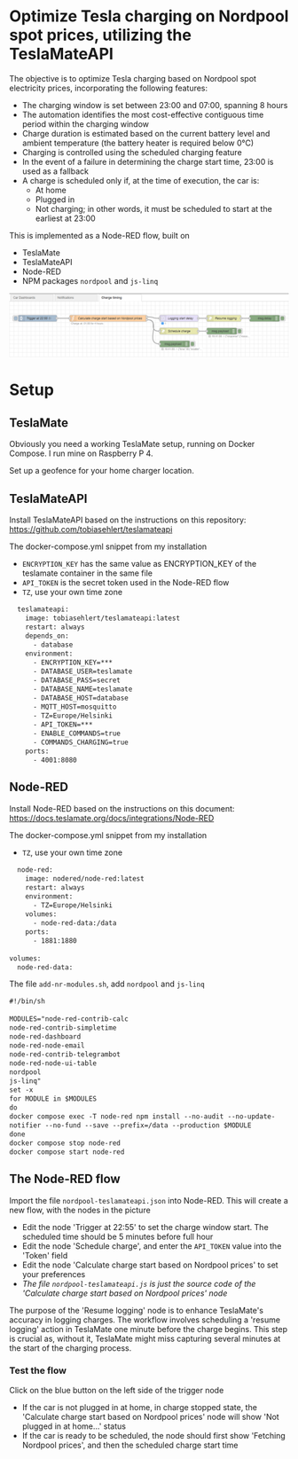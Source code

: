 # Optimize Tesla charging on Nordpool spot prices, utilizing the TeslaMateAPI

The objective is to optimize Tesla charging based on Nordpool spot electricity prices, incorporating the following features:
   * The charging window is set between 23:00 and 07:00, spanning 8 hours
   * The automation identifies the most cost-effective contiguous time period within the charging window
   * Charge duration is estimated based on the current battery level and ambient temperature (the battery heater is required below 0°C)
   * Charging is controlled using the scheduled charging feature
   * In the event of a failure in determining the charge start time, 23:00 is used as a fallback
   * A charge is scheduled only if, at the time of execution, the car is:
      * At home
      * Plugged in
      * Not charging; in other words, it must be scheduled to start at the earliest at 23:00

This is implemented as a Node-RED flow, built on
   * TeslaMate
   * TeslaMateAPI
   * Node-RED
   * NPM packages ```nordpool``` and ```js-linq```

![The Node-RED flow](nordpool-teslamateapi.png)

# Setup

## TeslaMate

Obviously you need a working TeslaMate setup, running on Docker Compose. I run mine on Raspberry P 4.

Set up a geofence for your home charger location.

## TeslaMateAPI

Install TeslaMateAPI based on the instructions on this repository: https://github.com/tobiasehlert/teslamateapi

The docker-compose.yml snippet from my installation
   * ```ENCRYPTION_KEY``` has the same value as ENCRYPTION_KEY of the teslamate container in the same file
   * ```API_TOKEN``` is the secret token used in the Node-RED flow
   * ```TZ```, use your own time zone

```
  teslamateapi:
    image: tobiasehlert/teslamateapi:latest
    restart: always
    depends_on:
      - database
    environment:
      - ENCRYPTION_KEY=***
      - DATABASE_USER=teslamate
      - DATABASE_PASS=secret
      - DATABASE_NAME=teslamate
      - DATABASE_HOST=database
      - MQTT_HOST=mosquitto
      - TZ=Europe/Helsinki
      - API_TOKEN=***
      - ENABLE_COMMANDS=true
      - COMMANDS_CHARGING=true
    ports:
      - 4001:8080
```

## Node-RED

Install Node-RED based on the instructions on this document: https://docs.teslamate.org/docs/integrations/Node-RED

The docker-compose.yml snippet from my installation
   * ```TZ```, use your own time zone

```
  node-red:
    image: nodered/node-red:latest
    restart: always
    environment:
      - TZ=Europe/Helsinki
    volumes:
      - node-red-data:/data
    ports:
      - 1881:1880

volumes:
  node-red-data:
```

The file ```add-nr-modules.sh```, add ```nordpool``` and ```js-linq```

```
#!/bin/sh

MODULES="node-red-contrib-calc
node-red-contrib-simpletime
node-red-dashboard
node-red-node-email
node-red-contrib-telegrambot
node-red-node-ui-table
nordpool
js-linq"
set -x
for MODULE in $MODULES
do
docker compose exec -T node-red npm install --no-audit --no-update-notifier --no-fund --save --prefix=/data --production $MODULE
done
docker compose stop node-red
docker compose start node-red
```

## The Node-RED flow

Import the file ```nordpool-teslamateapi.json``` into Node-RED. This will create a new flow, with the nodes in the picture
   * Edit the node 'Trigger at 22:55' to set the charge window start. The scheduled time should be 5 minutes before full hour
   * Edit the node 'Schedule charge', and enter the ```API_TOKEN``` value into the 'Token' field
   * Edit the node 'Calculate charge start based on Nordpool prices' to set your preferences
   * _The file ```nordpool-teslamateapi.js``` is just the source code of the 'Calculate charge start based on Nordpool prices' node_

The purpose of the 'Resume logging' node is to enhance TeslaMate's accuracy in logging charges. The workflow involves scheduling a 'resume logging' action in TeslaMate one minute before the charge begins. This step is crucial as, without it, TeslaMate might miss capturing several minutes at the start of the charging process.

### Test the flow

Click on the blue button on the left side of the trigger node
   * If the car is not plugged in at home, in charge stopped state, the 'Calculate charge start based on Nordpool prices' node will show 'Not plugged in at home...' status
   * If the car is ready to be scheduled, the node should first show 'Fetching Nordpool prices', and then the scheduled charge start time

